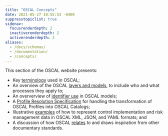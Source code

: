 ```yaml
---
title: "OSCAL Concepts"
date: 2021-05-27 10:55:53 -0400
suppresstopiclist: true
sidenav:
  focusrenderdepth: 2
  inactiverenderdepth: 2
  activerenderdepth: 2
aliases:
  - /docs/schemas/
  - /documentation/
  - /concepts/
---
```


This section of the OSCAL website presents:

- Key [terminology](terminology/) used in OSCAL;
- An overview of the OSCAL [layers and models](layer/), to include who and what processes they apply to;
- An oververview of [identifier use](identifier-use) in OSCAL models;
- A [Profile Resolution Specification](processing/) for handling the transformation of OSCAL Profiles into OSCAL Catalogs;
- Illustrative [examples](examples/) of how to represent control implementation and risk management data in OSCAL XML, JSON, and YAML formats; and
- A discussion of how OSCAL [relates](relations-to-other/) to and draws inspiration from other documentary standards.
